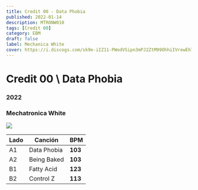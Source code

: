 ```yaml
---
title: Credit 00 - Data Phobia
published: 2022-01-14
description: MTRONW010
tags: [Credit 00]
category: EBM
draft: false
label: Mechanica White
cover: https://i.discogs.com/sk9e-iIZ11-PWodVSipn3mPJ2ZtM99OhhiIVrewEh7M/rs:fit/g:sm/q:90/h:600/w:600/czM6Ly9kaXNjb2dz/LWRhdGFiYXNlLWlt/YWdlcy9SLTIxNDgy/MDI2LTE2NDA0NTQx/NjYtNjIyMS5wbmc.jpeg
---
```


# Credit 00 \ Data Phobia

### **2022**

### Mechatronica White

![](https://i.discogs.com/sk9e-iIZ11-PWodVSipn3mPJ2ZtM99OhhiIVrewEh7M/rs:fit/g:sm/q:90/h:600/w:600/czM6Ly9kaXNjb2dz/LWRhdGFiYXNlLWlt/YWdlcy9SLTIxNDgy/MDI2LTE2NDA0NTQx/NjYtNjIyMS5wbmc.jpeg)

| Lado | Canción     | BPM     |
| ---- | ----------- | ------- |
| A1   | Data Phobia | **103** |
| A2   | Being Baked | **103** |
| B1   | Fatty Acid  | **123** |
| B2   | Control Z   | **113** |
